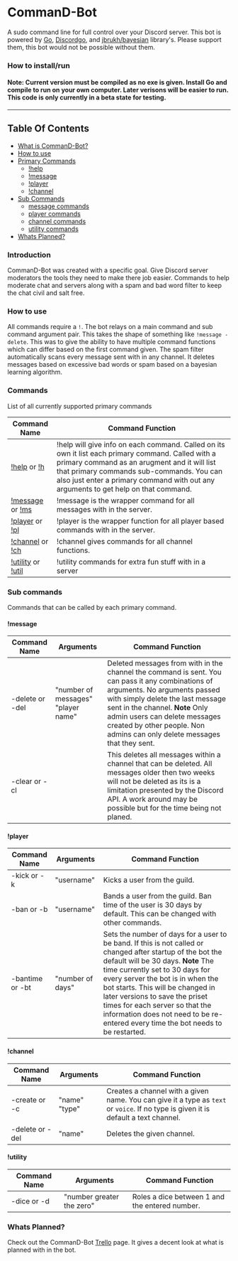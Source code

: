  # **CommanD-Bot**
A sudo command line for full control over your Discord server.  This bot is powered by [Go][1], [Discordgo][2], and [jbrukh/bayesian][3] library's.  Please support them, this bot would not be possible without them.

[1]: https://golang.org/
[2]: https://github.com/bwmarrin/discordgo
[3]: https://github.com/jbrukh/bayesian

### How to install/run
#### Note: Current version must be compiled as no exe is given.  Install Go and compile to run on your own computer. Later verisons will be easier to run.  This code is only currently in a beta state for testing.

[3]: https://discordapp.com/oauth2/authorize?client_id=357950177945976839&scope=bot&permissions=8

---

## Table Of Contents
+ [What is CommanD-Bot?](#Introduction)
+ [How to use](#HowTo)
+ [Primary Commands](#Commands)
    - [!help](#help)
    - [!message](#message)
    - [!player](#player)
    - [!channel](#channel)
+ [Sub Commands](#sub_commands)
    - [message commands](#subMessage)
    - [player commands](#subPlayer)
    - [channel commands](#subChannel)
    - [utility commands](#subUtility)
+ [Whats Planned?](#planned)

### Introduction <a id="Introduction"></a>
CommanD-Bot was created with a specific goal. Give Discord server moderators the tools they need to make there job easier. Commands to help moderate chat and servers along with a spam and bad word filter to keep the chat civil and salt free.

### How to use <a id="HowTo"></a>
All commands require a `!`.  The bot relays on a main command and sub command argument pair. This takes the shape of something like `!message -delete`. This was to give the ability to have multiple command functions which can differ based on the first command given.
The spam filter automatically scans every message sent with in any channel. It deletes messages based on excessive bad words or spam based on a bayesian learning algorithm. 

### Commands <a id="Commands"></a>
List of all currently supported primary commands

|   Command Name |  Command Function |
| --- | --- |
|   [!help](#help) or [!h](#help) | !help will give info on each command. Called on its own it list each primary command. Called with a primary command as an arugment and it will list that primary commands sub-commands. You can also just enter a primary command with out any arguments to get help on that command. |
|   [!message](#message) or [!ms](#message) |  !message is the wrapper command for all messages with in the server. |
|   [!player](#player) or [!pl](#player) |   !player is the wrapper function for all player based commands with in the server. |
|   [!channel](#channel) or [!ch](#channel) |   !channel gives commands for all channel functions. |
|   [!utility](#utility) or [!util](#utility) |  !utility commands for extra fun stuff with in a server |

### Sub commands <a id="sub_commands"></a>
Commands that can be called by each primary command.

#### !message <a id="subMessage"></a>

|   Command Name |  Arguments |  Command Function |
| --- | --- | --- |
|   -delete or -del | "number of messages" "player name" | Deleted messages from with in the channel the command is sent.  You can pass it any combinations of arguments.  No arguments passed with simply delete the last message sent in the channel.  **Note** Only admin users can delete messages created by other people.  Non admins can only delete messages that they sent. |
|   -clear or -cl |  | This deletes all messages within a channel that can be deleted.  All messages older then two weeks will not be deleted as its is a limitation presented by the Discord API.  A work around may be possible but for the time being not planed. |

#### !player <a id="subPlayer"></a>

|   Command Name |  Arguments |  Command Function |
| --- | --- | --- |
|   -kick or -k |   "username" |    Kicks a user from the guild. |
|   -ban or -b |    "username" |    Bands a user from the guild.  Ban time of the user is 30 days by default.  This can be changed with other commands. |
|   -bantime or -bt |   "number of days" |   Sets the number of days for a user to be band.  If this is not called or changed after startup of the bot the default will be 30 days.  **Note** The time currently set to 30 days for every server the bot is in when the bot starts.  This will be changed in later versions to save the priset times for each server so that the information does not need to be re-entered every time the bot needs to be restarted. |

#### !channel <a id=subChannel></a>

|   Command Name | Arguments | Command Function |
| --- | --- | --- |
| -create or -c |   "name" "type" | Creates a channel with a given name. You can give it a type as `text` or `voice`. If no type is given it is default a text channel. |
| -delete or -del | "name" | Deletes the given channel. |

#### !utility <a id=subUtility><a/>

|   Command Name | Arguments | Command Function |
| --- | --- | --- |
| -dice or -d | "number greater the zero" | Roles a dice between 1 and the entered number. |

### Whats Planned? <a id="planned"><a/>
Check out the CommanD-Bot [Trello][4] page. It gives a decent look at what is planned with in the bot.

[4]:https://trello.com/b/UB3kUIlz/command-bot
